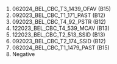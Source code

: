 1. 062024_BEL_CBC_T3_1439_OFAV (B15)
2. 092023_BEL_CBC_T1_171_PAST (B12)
3. 092023_BEL_CBC_T4_92_PSTR (B12)
4. 122023_BEL_CBC_T4_539_MCAV (B13)
5. 122023_BEL_CBC_T2_513_SSID (B13)
6. 092023_BEL_CBC_T2_174_SSID (B12)
7. 082024_BEL_CBC_T1_1479_PAST (B15)
8. Negative 